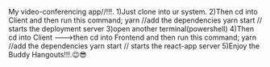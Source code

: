 My video-conferencing app//!!!.
1)Just clone into ur system.
2)Then cd into Client and then run this command;
   yarn   //add the dependencies
   yarn start  // starts the deployment server
3)open another terminal(powershell) 
4)Then cd into Client --->then cd into Frontend and then run this command;
   yarn   //add the dependencies
   yarn start  // starts the react-app server
5)Enjoy the Buddy Hangouts!!!.😉😎
